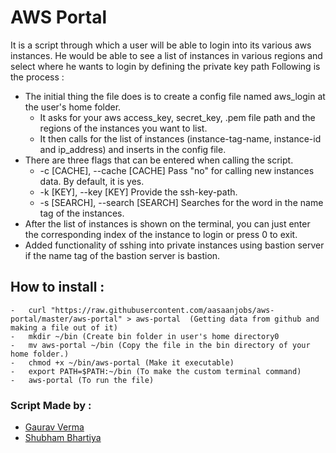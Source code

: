 # AWS Portal

It is a script through which a user will be able to login into its various aws instances. He would be able to see a list of instances in various regions and select where he wants to login by defining the private key path
Following is the process :

  - The initial thing the file does is to create a config file named aws_login at the user's home folder.
    - It asks for your aws access_key, secret_key, .pem file path and the regions of the instances you want to list.
    - It then calls for the list of instances (instance-tag-name, instance-id and ip_address) and inserts in the config file.
  - There are three flags that can be entered when calling the script.
    -  -c [CACHE], --cache [CACHE]   Pass "no" for calling new instances data. By default, it is yes.
    -  -k [KEY], --key [KEY]         Provide the ssh-key-path.
    -  -s [SEARCH], --search [SEARCH] Searches for the word in the name tag of the instances.
  - After the list of instances is shown on the terminal, you can just enter the corresponding index of the instance to login or press 0 to exit.
  - Added functionality of sshing into private instances using bastion server if the name tag of the bastion server is bastion.

## How to install :
    -   curl "https://raw.githubusercontent.com/aasaanjobs/aws-portal/master/aws-portal" > aws-portal  (Getting data from github and making a file out of it)
    -   mkdir ~/bin (Create bin folder in user's home directory0
    -   mv aws-portal ~/bin (Copy the file in the bin directory of your home folder.)
    -   chmod +x ~/bin/aws-portal (Make it executable)
    -   export PATH=$PATH:~/bin (To make the custom terminal command)
    -   aws-portal (To run the file)

### Script Made by :
* [Gaurav Verma]
* [Shubham Bhartiya]

[Gaurav Verma]:https://www.linkedin.com/profile/view?id=20880813
[Shubham Bhartiya]:https://www.linkedin.com/profile/view?id=254924970
